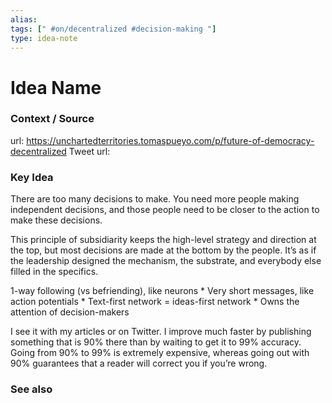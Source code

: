 ```yaml
---
alias: 
tags: [" #on/decentralized #decision-making "]
type: idea-note
---
```

# Idea Name

### Context / Source
url: https://unchartedterritories.tomaspueyo.com/p/future-of-democracy-decentralized
Tweet url: 

### Key Idea

There are too many decisions to make. You need more people making independent decisions, and those people need to be closer to the action to make these decisions.

This principle of subsidiarity keeps the high-level strategy and direction at the top, but most decisions are made at the bottom by the people. It’s as if the leadership designed the mechanism, the substrate, and everybody else filled in the specifics.

1-way following (vs befriending), like neurons * Very short messages, like action potentials * Text-first network = ideas-first network * Owns the attention of decision-makers

I see it with my articles or on Twitter. I improve much faster by publishing something that is 90% there than by waiting to get it to 99% accuracy. Going from 90% to 99% is extremely expensive, whereas going out with 90% guarantees that a reader will correct you if you’re wrong.

### See also
